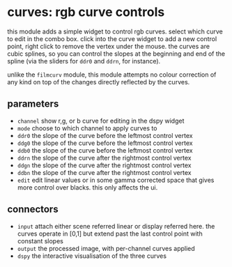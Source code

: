 # curves: rgb curve controls

this module adds a simple widget to control rgb curves.
select which curve to edit in the combo box.
click into the curve widget to add a new control point, right click to remove the
vertex under the mouse. the curves are cubic splines, so you can control the
slopes at the beginning and end of the spline (via the sliders for `ddr0` and
`ddrn`, for instance).

unlike the `filmcurv` module, this module attempts no colour correction of
any kind on top of the changes directly reflected by the curves.

## parameters

* `channel` show r,g, or b curve for editing in the dspy widget
* `mode` choose to which channel to apply curves to
* `ddr0` the slope of the curve before the leftmost control vertex
* `ddg0` the slope of the curve before the leftmost control vertex
* `ddb0` the slope of the curve before the leftmost control vertex
* `ddrn` the slope of the curve after the rightmost control vertex
* `ddgn` the slope of the curve after the rightmost control vertex
* `ddbn` the slope of the curve after the rightmost control vertex
* `edit` edit linear values or in some gamma corrected space that gives more control over blacks. this only affects the ui.

## connectors

* `input` attach either scene referred linear or display referred here. the curves operate in [0,1] but extend past the last control point with constant slopes
* `output` the processed image, with per-channel curves applied
* `dspy` the interactive visualisation of the three curves

